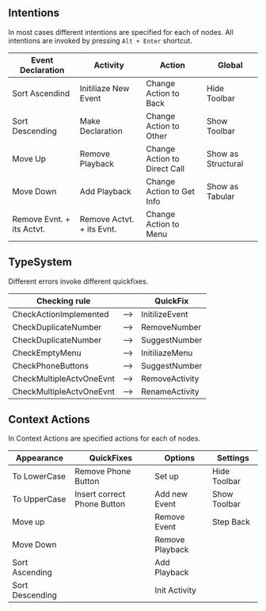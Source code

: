 


Intentions
----------

In most cases different intentions are specified for each of nodes.
All intentions are invoked by pressing `Alt + Enter` shortcut.

|Event Declaration|Activity|Action|Global|
|-----------------|--------|------|------|
|Sort Ascendind|Initiliaze New Event|Change Action to Back|Hide Toolbar|
|Sort Descending|Make Declaration|Change Action to Other|Show Toolbar|
|Move Up|Remove Playback|Change Action to Direct Call|Show as Structural|
|Move Down|Add Playback|Change Action to Get Info|Show as Tabular|
|Remove Evnt. + its Actvt.|Remove Actvt. + its Evnt.|Change Action to Menu|||

TypeSystem
----------
Different errors invoke different quickfixes.

|Checking rule| |QuickFix|
|-------------|-|--------|
|CheckActionImplemented|-->|InitilizeEvent|
|CheckDuplicateNumber|-->|RemoveNumber|
|CheckDuplicateNumber|-->|SuggestNumber|
|CheckEmptyMenu|-->|InitiliazeMenu|
|CheckPhoneButtons|-->|SuggestNumber|
|CheckMultipleActvOneEvnt|-->|RemoveActivity|
|CheckMultipleActvOneEvnt|-->|RenameActivity|

Context Actions
----------
In Context Actions are specified actions for each of nodes.

|Appearance|QuickFixes|Options|Settings|
|-----------------|--------|------|------|
|To LowerCase|Remove Phone Button|Set up|Hide Toolbar|
|To UpperCase|Insert correct Phone Button|Add new Event|Show Toolbar|
|Move up||Remove Event|Step Back|
|Move Down||Remove Playback||
|Sort Ascending||Add Playback||
|Sort Descending||Init Activity|||
